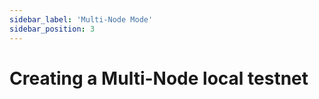 ```yaml
---
sidebar_label: 'Multi-Node Mode'
sidebar_position: 3
---
```


# Creating a Multi-Node local testnet

